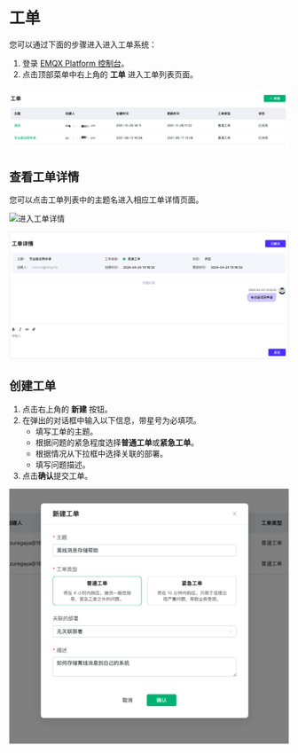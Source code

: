 # 工单

您可以通过下面的步骤进入进入工单系统：

1. 登录 [EMQX Platform 控制台](https://cloud.emqx.com/console/)。
2. 点击顶部菜单中右上角的 **工单** 进入工单列表页面。

![工单列表](./_assets/tickets.png)

## 查看工单详情

您可以点击工单列表中的主题名进入相应工单详情页面。

![进入工单详情](./_assets/tickets_link_details.png)

![工单详情](./_assets/tickets_details.png)

## 创建工单

1. 点击右上角的 **新建** 按钮。
2. 在弹出的对话框中输入以下信息，带星号为必填项。
   - 填写工单的主题。
   - 根据问题的紧急程度选择**普通工单**或**紧急工单**。
   - 根据情况从下拉框中选择关联的部署。
   - 填写问题描述。
3. 点击**确认**提交工单。

![填写工单](./_assets/tickets_form.png)
